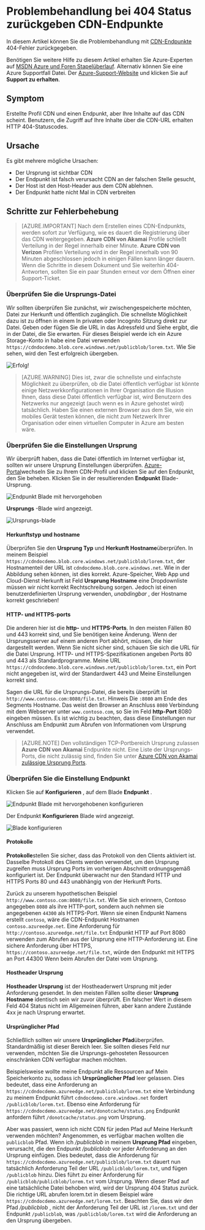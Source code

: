 <properties
    pageTitle="Problembehandlung bei Azure CDN-Endpunkte wieder 404 Status | Microsoft Azure"
    description="Problembehandlung bei 404 Antwortcodes Azure CDN-Endpunkte."
    services="cdn"
    documentationCenter=""
    authors="camsoper"
    manager="erikre"
    editor=""/>

<tags
    ms.service="cdn"
    ms.workload="tbd"
    ms.tgt_pltfrm="na"
    ms.devlang="na"
    ms.topic="article"
    ms.date="07/28/2016"
    ms.author="casoper"/>
    
# <a name="troubleshooting-cdn-endpoints-returning-404-statuses"></a>Problembehandlung bei 404 Status zurückgeben CDN-Endpunkte

In diesem Artikel können Sie die Problembehandlung mit [CDN-Endpunkte](cdn-create-new-endpoint.md) 404-Fehler zurückgegeben.

Benötigen Sie weitere Hilfe zu diesem Artikel erhalten Sie Azure-Experten auf [MSDN Azure und Foren Stapelüberlauf](https://azure.microsoft.com/support/forums/). Alternativ können Sie eine Azure Supportfall Datei. Der [Azure-Support-Website](https://azure.microsoft.com/support/options/) und klicken Sie auf **Support zu erhalten**.

## <a name="symptom"></a>Symptom

Erstellte Profil CDN und einen Endpunkt, aber Ihre Inhalte auf das CDN scheint.  Benutzern, die Zugriff auf Ihre Inhalte über die CDN-URL erhalten HTTP 404-Statuscodes. 

## <a name="cause"></a>Ursache

Es gibt mehrere mögliche Ursachen:

- Der Ursprung ist sichtbar CDN
- Der Endpunkt ist falsch verursacht CDN an der falschen Stelle gesucht,
- Der Host ist den Host-Header aus dem CDN ablehnen.
- Der Endpunkt hatte nicht Mal in CDN verbreiten

## <a name="troubleshooting-steps"></a>Schritte zur Fehlerbehebung

> [AZURE.IMPORTANT] Nach dem Erstellen eines CDN-Endpunkts, werden sofort zur Verfügung, wie es dauert die Registrierung über das CDN weitergegeben.  <b>Azure CDN von Akamai</b> Profile schließt Verteilung in der Regel innerhalb einer Minute.  <b>Azure CDN von Verizon</b> Profilen Verteilung wird in der Regel innerhalb von 90 Minuten abgeschlossen jedoch in einigen Fällen kann länger dauern.  Wenn die Schritte in diesem Dokument und Sie weiterhin 404-Antworten, sollten Sie ein paar Stunden erneut vor dem Öffnen einer Support-Ticket.

### <a name="check-the-origin-file"></a>Überprüfen Sie die Ursprungs-Datei

Wir sollten überprüfen Sie zunächst, wir zwischengespeicherte möchten, Datei zur Herkunft und öffentlich zugänglich.  Die schnellste Möglichkeit dazu ist zu öffnen in einem In privaten oder Incognito Sitzung direkt zur Datei.  Geben oder fügen Sie die URL in das Adressfeld und Siehe ergibt, die in der Datei, die Sie erwarten.  Für dieses Beispiel werde ich ein Azure Storage-Konto in habe eine Datei verwenden `https://cdndocdemo.blob.core.windows.net/publicblob/lorem.txt`.  Wie Sie sehen, wird den Test erfolgreich übergeben.

![Erfolg!](./media/cdn-troubleshoot-endpoint/cdn-origin-file.png)

> [AZURE.WARNING] Dies ist, zwar die schnellste und einfachste Möglichkeit zu überprüfen, ob die Datei öffentlich verfügbar ist könnte einige Netzwerkkonfigurationen in Ihrer Organisation die Illusion Ihnen, dass diese Datei öffentlich verfügbar ist, wird Benutzern des Netzwerks nur angezeigt (auch wenn es in Azure gehostet wird) tatsächlich.  Haben Sie einen externen Browser aus dem Sie, wie ein mobiles Gerät testen können, die nicht zum Netzwerk Ihrer Organisation oder einen virtuellen Computer in Azure am besten wäre.

### <a name="check-the-origin-settings"></a>Überprüfen Sie die Einstellungen Ursprung

Wir überprüft haben, dass die Datei öffentlich im Internet verfügbar ist, sollten wir unsere Ursprung Einstellungen überprüfen.  [Azure-Portal](https://portal.azure.com)wechseln Sie zu Ihrem CDN-Profil und klicken Sie auf den Endpunkt, den Sie beheben.  Klicken Sie in der resultierenden **Endpunkt** Blade-Ursprung.  

![Endpunkt Blade mit hervorgehoben](./media/cdn-troubleshoot-endpoint/cdn-endpoint.png)

**Ursprungs** -Blade wird angezeigt. 

![Ursprungs-blade](./media/cdn-troubleshoot-endpoint/cdn-origin-settings.png)

#### <a name="origin-type-and-hostname"></a>Herkunftstyp und hostname

Überprüfen Sie den **Ursprung Typ** und **Herkunft Hostname**überprüfen.  In meinem Beispiel `https://cdndocdemo.blob.core.windows.net/publicblob/lorem.txt`, der Hostnamenteil der URL ist `cdndocdemo.blob.core.windows.net`.  Wie in der Abbildung sehen können, ist dies korrekt.  Azure-Speicher, Web App und Cloud-Dienst Herkunft ist Feld **Ursprung Hostname** eine Dropdownliste müssen wir nicht korrekt Rechtschreibung sorgen.  Jedoch ist einen benutzerdefinierten Ursprung verwenden, *unabdingbar* , der Hostname korrekt geschrieben!

#### <a name="http-and-https-ports"></a>HTTP- und HTTPS-ports

Die anderen hier ist die **http-** und **HTTPS-Ports**.  In den meisten Fällen 80 und 443 korrekt sind, und Sie benötigen keine Änderung.  Wenn der Ursprungsserver auf einem anderen Port abhört, müssen, die hier dargestellt werden.  Wenn Sie nicht sicher sind, schauen Sie sich die URL für die Datei Ursprung.  HTTP- und HTTPS-Spezifikationen angeben Ports 80 und 443 als Standardprogramme. Meine URL `https://cdndocdemo.blob.core.windows.net/publicblob/lorem.txt`, ein Port nicht angegeben ist, wird der Standardwert 443 und Meine Einstellungen korrekt sind.  

Sagen die URL für die Ursprungs-Datei, die bereits überprüft ist `http://www.contoso.com:8080/file.txt`.  Hinweis Die `:8080` am Ende des Segments Hostname.  Das weist den Browser an Anschluss `8080` Verbindung mit dem Webserver unter `www.contoso.com`, so Sie im Feld **http-Port** 8080 eingeben müssen.  Es ist wichtig zu beachten, dass diese Einstellungen nur Anschluss am Endpunkt zum Abrufen von Informationen vom Ursprung verwendet.

> [AZURE.NOTE] Den vollständigen TCP-Portbereich Ursprung zulassen **Azure CDN von Akamai** Endpunkte nicht.  Eine Liste der Ursprungs-Ports, die nicht zulässig sind, finden Sie unter [Azure CDN von Akamai zulässige Ursprung Ports](https://msdn.microsoft.com/library/mt757337.aspx).  
  
### <a name="check-the-endpoint-settings"></a>Überprüfen Sie die Einstellung Endpunkt

Klicken Sie auf **Konfigurieren** , auf dem Blade **Endpunkt** .

![Endpunkt Blade mit hervorgehobenen konfigurieren](./media/cdn-troubleshoot-endpoint/cdn-endpoint-configure-button.png)

Der Endpunkt **Konfigurieren** Blade wird angezeigt.

![Blade konfigurieren](./media/cdn-troubleshoot-endpoint/cdn-configure.png)

#### <a name="protocols"></a>Protokolle

**Protokolle**stellen Sie sicher, dass das Protokoll von den Clients aktiviert ist.  Dasselbe Protokoll des Clients werden verwendet, um den Ursprung zugreifen muss Ursprung Ports im vorherigen Abschnitt ordnungsgemäß konfiguriert ist.  Der Endpunkt überwacht nur den Standard HTTP und HTTPS Ports 80 und 443 unabhängig von der Herkunft Ports.

Zurück zu unserem hypothetischen Beispiel `http://www.contoso.com:8080/file.txt`.  Wie Sie sich erinnern, Contoso angegeben `8080` als ihre HTTP-port, sondern auch nehmen sie angegebenen `44300` als HTTPS-Port.  Wenn sie einen Endpunkt Namens erstellt `contoso`, wäre die CDN-Endpunkt Hostnamen `contoso.azureedge.net`.  Eine Anforderung für `http://contoso.azureedge.net/file.txt` Endpunkt HTTP auf Port 8080 verwenden zum Abrufen aus der Ursprung eine HTTP-Anforderung ist.  Eine sichere Anforderung über HTTPS, `https://contoso.azureedge.net/file.txt`, würde den Endpunkt mit HTTPS an Port 44300 Wenn beim Abrufen der Datei vom Ursprung.

#### <a name="origin-host-header"></a>Hostheader Ursprung

**Hostheader Ursprung** ist der Hostheaderwert Ursprung mit jeder Anforderung gesendet.  In den meisten Fällen sollte dieser **Ursprung Hostname** identisch sein wir zuvor überprüft.  Ein falscher Wert in diesem Feld 404 Status nicht im Allgemeinen führen, aber kann andere Zustände 4xx je nach Ursprung erwartet.

#### <a name="origin-path"></a>Ursprünglicher Pfad

Schließlich sollten wir unsere **Ursprünglicher Pfad**überprüfen.  Standardmäßig ist dieser Bereich leer.  Sie sollten dieses Feld nur verwenden, möchten Sie die Ursprungs-gehosteten Ressourcen einschränken CDN verfügbar machen möchten.  

Beispielsweise wollte meine Endpunkt alle Ressourcen auf Mein Speicherkonto zu, sodass ich **Ursprünglicher Pfad** leer gelassen.  Dies bedeutet, dass eine Anforderung an `https://cdndocdemo.azureedge.net/publicblob/lorem.txt` eine Verbindung zu meinem Endpunkt führt `cdndocdemo.core.windows.net` fordert `/publicblob/lorem.txt`.  Ebenso eine Anforderung für `https://cdndocdemo.azureedge.net/donotcache/status.png` Endpunkt anfordern führt `/donotcache/status.png` vom Ursprung.

Aber was passiert, wenn ich nicht CDN für jeden Pfad auf Meine Herkunft verwenden möchten?  Angenommen, es verfügbar machen wollten die `publicblob` Pfad.  Wenn ich */publicblob* in meinem **Ursprung Pfad** eingeben, verursacht, die den Endpunkt */publicblob* vor jeder Anforderung an den Ursprung einfügen.  Dies bedeutet, dass die Anforderung für `https://cdndocdemo.azureedge.net/publicblob/lorem.txt` dauert nun tatsächlich Anforderung Teil der URL `/publicblob/lorem.txt`, und fügen `/publicblob` hinzu. Dies führt zu einer Anforderung für `/publicblob/publicblob/lorem.txt` vom Ursprung.  Wenn dieser Pfad auf eine tatsächliche Datei behoben wird, wird der Ursprung 404 Status zurück.  Die richtige URL abrufen lorem.txt in diesem Beispiel wäre `https://cdndocdemo.azureedge.net/lorem.txt`.  Beachten Sie, dass wir den Pfad */publicblob* , nicht der Anforderung Teil der URL ist `/lorem.txt` und der Endpunkt `/publicblob`, was `/publicblob/lorem.txt` wird die Anforderung an den Ursprung übergeben.
